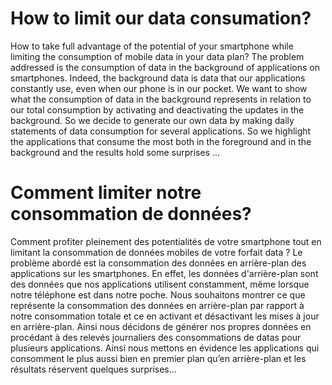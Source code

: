 # How to limit our data consumation?

How to take full advantage of the potential of your smartphone while limiting the
consumption of mobile data in your data plan?
The problem addressed is the consumption of data in the background of applications on
smartphones. Indeed, the background data is data that our applications constantly use, even
when our phone is in our pocket. We want to show what the consumption of data in the
background represents in relation to our total consumption by activating and deactivating
the updates in the background. So we decide to generate our own data by making daily
statements of data consumption for several applications. So we highlight the applications
that consume the most both in the foreground and in the background and the results hold
some surprises ...

# Comment limiter notre consommation de données?

Comment profiter pleinement des potentialités de votre smartphone tout en limitant la
consommation de données mobiles de votre forfait data ?
Le problème abordé est la consommation des données en arrière-plan des applications sur
les smartphones. En effet, les données d&#39;arrière-plan sont des données que nos applications
utilisent constamment, même lorsque notre téléphone est dans notre poche. Nous
souhaitons montrer ce que représente la consommation des données en arrière-plan par
rapport à notre consommation totale et ce en activant et désactivant les mises à jour en
arrière-plan. Ainsi nous décidons de générer nos propres données en procédant à des
relevés journaliers des consommations de datas pour plusieurs applications. Ainsi nous
mettons en évidence les applications qui consomment le plus aussi bien en premier plan
qu’en arrière-plan et les résultats réservent quelques surprises…
